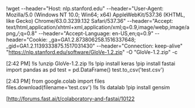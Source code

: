 !wget --header="Host: nlp.stanford.edu" --header="User-Agent: Mozilla/5.0 (Windows NT 10.0; Win64; x64) AppleWebKit/537.36 (KHTML, like Gecko) Chrome/63.0.3239.132 Safari/537.36" --header="Accept: text/html,application/xhtml+xml,application/xml;q=0.9,image/webp,image/apng,*/*;q=0.8" --header="Accept-Language: en-US,en;q=0.9" --header="Cookie: _ga=GA1.2.873806258.1516337648; _gid=GA1.2.1139333875.1517031430" --header="Connection: keep-alive" "https://nlp.stanford.edu/software/GloVe-1.2.zip" -O "GloVe-1.2.zip" -c

[2:42 PM]
!ls
!unzip GloVe-1.2.zip
!ls
!pip install keras
!pip install fastai
import pandas as pd
test = pd.DataFrame()
test.to_csv('test.csv')

[2:43 PM]
from google.colab import files
files.download(filename='test.csv')
!ls
!ls datalab
!pip install gensim

[http://forums.fast.ai/t/colaboratory-and-fastai/10122
